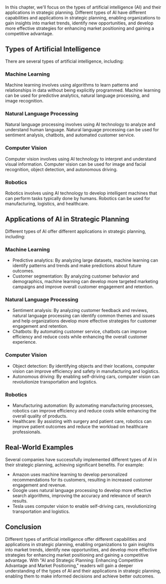 
In this chapter, we'll focus on the types of artificial intelligence (AI) and their applications in strategic planning. Different types of AI have different capabilities and applications in strategic planning, enabling organizations to gain insights into market trends, identify new opportunities, and develop more effective strategies for enhancing market positioning and gaining a competitive advantage.

Types of Artificial Intelligence
--------------------------------

There are several types of artificial intelligence, including:

### Machine Learning

Machine learning involves using algorithms to learn patterns and relationships in data without being explicitly programmed. Machine learning can be used for predictive analytics, natural language processing, and image recognition.

### Natural Language Processing

Natural language processing involves using AI technology to analyze and understand human language. Natural language processing can be used for sentiment analysis, chatbots, and automated customer service.

### Computer Vision

Computer vision involves using AI technology to interpret and understand visual information. Computer vision can be used for image and facial recognition, object detection, and autonomous driving.

### Robotics

Robotics involves using AI technology to develop intelligent machines that can perform tasks typically done by humans. Robotics can be used for manufacturing, logistics, and healthcare.

Applications of AI in Strategic Planning
----------------------------------------

Different types of AI offer different applications in strategic planning, including:

### Machine Learning

* Predictive analytics: By analyzing large datasets, machine learning can identify patterns and trends and make predictions about future outcomes.
* Customer segmentation: By analyzing customer behavior and demographics, machine learning can develop more targeted marketing campaigns and improve overall customer engagement and retention.

### Natural Language Processing

* Sentiment analysis: By analyzing customer feedback and reviews, natural language processing can identify common themes and issues and help organizations develop more effective strategies for customer engagement and retention.
* Chatbots: By automating customer service, chatbots can improve efficiency and reduce costs while enhancing the overall customer experience.

### Computer Vision

* Object detection: By identifying objects and their locations, computer vision can improve efficiency and safety in manufacturing and logistics.
* Autonomous driving: By enabling self-driving cars, computer vision can revolutionize transportation and logistics.

### Robotics

* Manufacturing automation: By automating manufacturing processes, robotics can improve efficiency and reduce costs while enhancing the overall quality of products.
* Healthcare: By assisting with surgery and patient care, robotics can improve patient outcomes and reduce the workload on healthcare professionals.

Real-World Examples
-------------------

Several companies have successfully implemented different types of AI in their strategic planning, achieving significant benefits. For example:

* Amazon uses machine learning to develop personalized recommendations for its customers, resulting in increased customer engagement and revenue.
* Google uses natural language processing to develop more effective search algorithms, improving the accuracy and relevance of search results.
* Tesla uses computer vision to enable self-driving cars, revolutionizing transportation and logistics.

Conclusion
----------

Different types of artificial intelligence offer different capabilities and applications in strategic planning, enabling organizations to gain insights into market trends, identify new opportunities, and develop more effective strategies for enhancing market positioning and gaining a competitive advantage. With "AI and Strategic Planning: Enhancing Competitive Advantage and Market Positioning," readers will gain a deeper understanding of the types of AI and their applications in strategic planning, enabling them to make informed decisions and achieve better outcomes.
